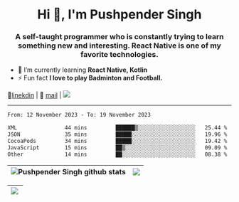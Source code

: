 <h1 align="center">Hi 👋, I'm Pushpender Singh</h1>
<h3 align="center">A self-taught programmer who is constantly trying to learn something new and interesting. React Native is one of my favorite technologies.</h3>

- 🌱 I’m currently learning **React Native, Kotlin**
- ⚡ Fun fact **I love to play Badminton and Football.**

👔[linekdin](https://www.linkedin.com/in/pushpender-singh-240061202/) | 📧 [mail](mailto:pushpendersingh694@gmail.com) | ![](https://komarev.com/ghpvc/?username=pushpender-singh-ap&color=blue)


---

<!--START_SECTION:waka-->

```txt
From: 12 November 2023 - To: 19 November 2023

XML               44 mins         ██████▒░░░░░░░░░░░░░░░░░░   25.44 %
JSON              35 mins         █████░░░░░░░░░░░░░░░░░░░░   19.96 %
CocoaPods         34 mins         █████░░░░░░░░░░░░░░░░░░░░   19.42 %
JavaScript        15 mins         ██▒░░░░░░░░░░░░░░░░░░░░░░   09.09 %
Other             14 mins         ██░░░░░░░░░░░░░░░░░░░░░░░   08.38 %
```

<!--END_SECTION:waka-->

| <a><img align="center" src="https://github-readme-stats-iota-ecru-15.vercel.app/api?username=pushpender-singh-ap&show_icons=true&include_all_commits=true&theme=buefy&hide_border=true" alt="Pushpender Singh github stats" /></a> | <a><img align="center" src="https://github-readme-stats-iota-ecru-15.vercel.app/api/top-langs/?username=pushpender-singh-ap&layout=compact&theme=buefy&hide_border=true" /></a> |
| ------------- | ------------- |

| <a> <img align="left" src="https://github-readme-streak-stats.herokuapp.com/?user=pushpender-singh-ap" /></br> </a> |
| ------------- |
